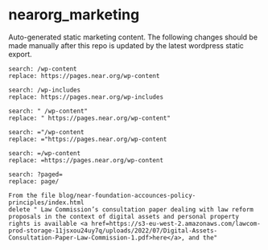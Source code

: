 # nearorg_marketing

Auto-generated static marketing content. The following changes should be made manually after this repo is updated by the latest wordpress static export.
```To reference high bandwidth assets from wordpress
search: /wp-content
replace: https://pages.near.org/wp-content

search: /wp-includes
replace: https://pages.near.org/wp-includes

search: " /wp-content"
replace: " https://pages.near.org/wp-content"

search: ="/wp-content
replace: ="https://pages.near.org/wp-content

search: =/wp-content
replace: =https://pages.near.org/wp-content

search: ?paged=
replace: page/

From the file blog/near-foundation-accounces-policy-principles/index.html
delete " Law Commission’s consultation paper dealing with law reform proposals in the context of digital assets and personal property rights is available <a href=https://s3-eu-west-2.amazonaws.com/lawcom-prod-storage-11jsxou24uy7q/uploads/2022/07/Digital-Assets-Consultation-Paper-Law-Commission-1.pdf>here</a>, and the"
